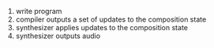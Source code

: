 1. write program
2. compiler outputs a set of updates to the composition state
3. synthesizer applies updates to the composition state
4. synthesizer outputs audio

